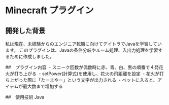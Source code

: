 # Minecraft プラグイン

## 開発した背景
私は現在、未経験からのエンジニア転職に向けてデイトラでJavaを学習しています。
このプラグインは、Javaの条件分岐やルーム処理、入出力処理を学習するために作成しました。

##　プラグイン内容
・スニーク回数が偶数時に赤、青、白、黒の順番で４発花火が打ち上がる
・setPower(計算式)を使用し、花火の飛距離を設定
・花火が打ち上がった際に「たーまやー」という文字が出力される
・ベットに入ると、アイテムが最大数まで増加する

##　使用技術
Java
